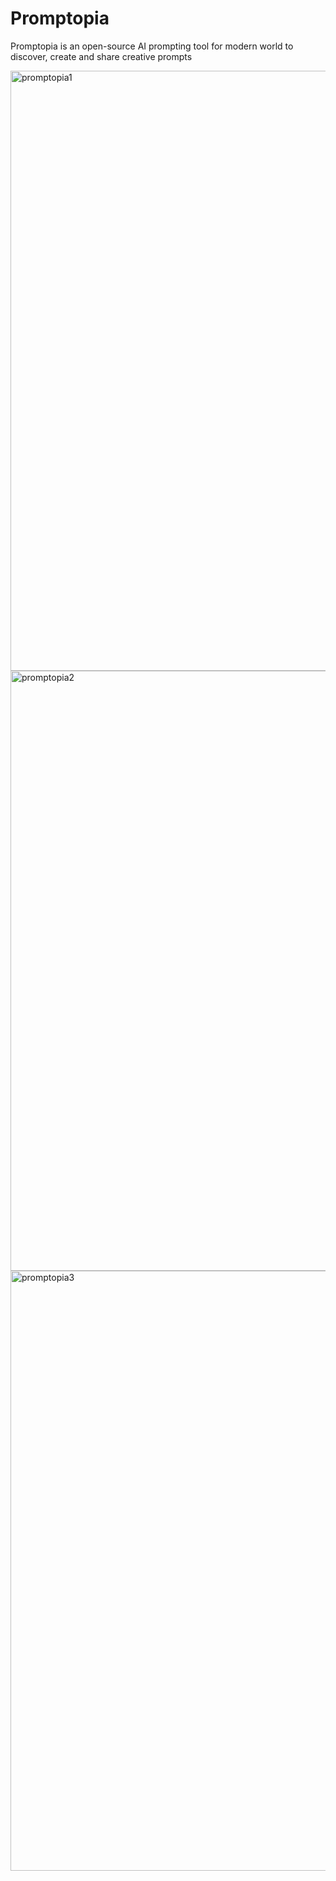 # Promptopia
Promptopia is an open-source AI prompting tool for modern world to discover, create and share creative prompts

<img width="960" alt="promptopia1" src="https://github.com/sarthakmahale123/Promptopia/assets/114293683/e20e88d4-a0e0-431e-9eee-67f25fd5511a">

<img width="960" alt="promptopia2" src="https://github.com/sarthakmahale123/Promptopia/assets/114293683/3b740049-d6b9-4079-a1e7-f0aafecafbbc">

<img width="960" alt="promptopia3" src="https://github.com/sarthakmahale123/Promptopia/assets/114293683/82d96f54-2ef0-4252-abf9-991ecf5aaed5">
